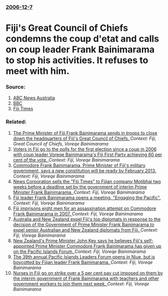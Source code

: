 ### [2006-12-7](/news/2006/12/7/index.md)

#  Fiji's Great Council of Chiefs condemns the coup d'etat and calls on coup leader Frank Bainimarama to stop his activities. It refuses to meet with him. 




### Source:

1. [ABC News Australia](http://www.abc.net.au/news/newsitems/200612/s1806199.htm)
2. [BBC](http://news.bbc.co.uk/2/hi/asia-pacific/6216208.stm)
3. [Fiji Times](http://www.fijitimes.com/story.aspx?id=53107)

### Related:

1. [ The Prime Minister of Fiji Frank Bainimarama sends in troops to close down the headquarters of Fiji's Great Council of Chiefs. ](/news/2007/04/13/the-prime-minister-of-fiji-frank-bainimarama-sends-in-troops-to-close-down-the-headquarters-of-fiji-s-great-council-of-chiefs.md) _Context: Fiji, Great Council of Chiefs, Voreqe Bainimarama_
2. [Voters in Fiji go to the polls for the first election since a coup in 2006 with coup leader Voreqe Bainimarama's Fiji First Party achieving 60 per cent of the vote. ](/news/2014/09/17/voters-in-fiji-go-to-the-polls-for-the-first-election-since-a-coup-in-2006-with-coup-leader-voreqe-bainimarama-s-fiji-first-party-achieving.md) _Context: Fiji, Voreqe Bainimarama_
3. [Commodore Frank Bainimarama, Prime Minister of Fiji's military government, says a new constitution will be ready by February 2013. ](/news/2012/03/9/commodore-frank-bainimarama-prime-minister-of-fiji-s-military-government-says-a-new-constitution-will-be-ready-by-february-2013.md) _Context: Fiji, Voreqe Bainimarama_
4. [News Corporation sells the "Fiji Times" to Fijian company Motibhai two weeks before a deadline set by the government of interim Prime Minister Frank Bainimarama. ](/news/2010/09/15/news-corporation-sells-the-fiji-times-to-fijian-company-motibhai-two-weeks-before-a-deadline-set-by-the-government-of-interim-prime-minist.md) _Context: Fiji, Voreqe Bainimarama_
5. [Fiji leader Frank Bainimarama opens a meeting, "Engaging the Pacific". ](/news/2010/07/22/fiji-leader-frank-bainimarama-opens-a-meeting-engaging-the-pacific.md) _Context: Fiji, Voreqe Bainimarama_
6. [Fiji imprisons eight men for an assassination attempt on Commodore Frank Bainimarama in 2007. ](/news/2010/03/5/fiji-imprisons-eight-men-for-an-assassination-attempt-on-commodore-frank-bainimarama-in-2007.md) _Context: Fiji, Voreqe Bainimarama_
7. [ Australia and New Zealand expel Fiji's top diplomats in response to the decision of the Government of Prime Minister Frank Bainimarama to expel senior Australian and New Zealand diplomats from Fiji. ](/news/2009/11/4/australia-and-new-zealand-expel-fiji-s-top-diplomats-in-response-to-the-decision-of-the-government-of-prime-minister-frank-bainimarama-to-e.md) _Context: Fiji, Voreqe Bainimarama_
8. [ New Zealand's Prime Minister John Key says he believes Fiji's self-appointed Prime Minister Commodore Frank Bainimarama has given up on the Pacific Islands Forum. ](/news/2009/08/6/new-zealandas-prime-minister-john-key-says-he-believes-fijias-self-appointed-prime-minister-commodore-frank-bainimarama-has-given-up-on.md) _Context: Fiji, Voreqe Bainimarama_
9. [ The 39th annual Pacific Islands Leaders Forum opens in Niue, but is boycotted by Fijian leader Frank Bainimarama. ](/news/2008/08/19/the-39th-annual-pacific-islands-leaders-forum-opens-in-niue-but-is-boycotted-by-fijian-leader-frank-bainimarama.md) _Context: Fiji, Voreqe Bainimarama_
10. [ Nurses in Fiji go on strike over a 5 per cent pay cut imposed on them by the interim government of Frank Bainimarama with teachers and other government workers to join them next week. ](/news/2007/07/25/nurses-in-fiji-go-on-strike-over-a-5-per-cent-pay-cut-imposed-on-them-by-the-interim-government-of-frank-bainimarama-with-teachers-and-othe.md) _Context: Fiji, Voreqe Bainimarama_
